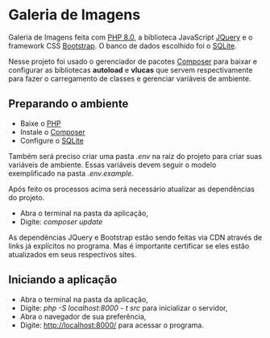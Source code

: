 # Galeria de Imagens

Galeria de Imagens feita com [PHP 8.0](https://www.php.net/), a biblioteca JavaScript [JQuery](https://jquery.com/) e o framework CSS [Bootstrap](https://getbootstrap.com/). O banco de dados escolhido foi o [SQLite](https://www.sqlite.org/index.html).

Nesse projeto foi usado o gerenciador de pacotes [Composer](https://getcomposer.org/) para baixar e configurar as bibliotecas <b>autoload</b> e <b>vlucas</b> que servem respectivamente para fazer o carregamento de classes e gerenciar variáveis de ambiente.

## Preparando o ambiente

- Baixe o [PHP](https://www.php.net/manual/pt_BR/install.php)
- Instale o [Composer](https://getcomposer.org/download/)
- Configure o [SQLite](https://www.php.net/manual/pt_BR/ref.pdo-sqlite.php)

Também será preciso criar uma pasta <i>.env</i> na raiz do projeto para criar suas variáveis de ambiente. Essas variáveis devem seguir o modelo exemplificado na pasta <i>.env.example</i>.

Após feito os processos acima será necessário atualizar as dependências do projeto.

- Abra o terminal na pasta da aplicação,
- Digite: <i>composer update</i>

As dependências JQuery e Bootstrap estão sendo feitas via CDN através de links já explícitos no programa. Mas é importante certificar se eles estão atualizados em seus respectivos sites.

## Iniciando a aplicação

- Abra o terminal na pasta da aplicação,
- Digite: <i>php -S localhost:8000 - t src</i> para inicializar o servidor,
- Abra o navegador de sua preferência,
- Digite: <http://localhost:8000/> para acessar o programa.
